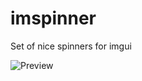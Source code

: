 # imspinner
Set of nice spinners for imgui

![Preview](https://user-images.githubusercontent.com/918081/205498562-eafe76df-c7ca-4a95-aefc-e3a279c32120.gif)
